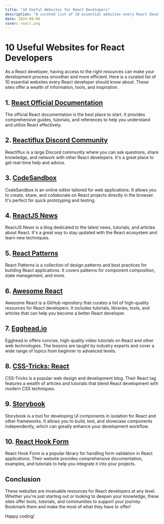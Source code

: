 ```yaml
---
title: "10 Useful Websites for React Developers"
description: "A curated list of 10 essential websites every React developer should know for resources, tools, and inspiration."
date: 2024-08-08
cover: react.png
---
```


# 10 Useful Websites for React Developers

As a React developer, having access to the right resources can make your development process smoother and more efficient. Here is a curated list of 10 essential websites every React developer should know about. These sites offer a wealth of information, tools, and inspiration.

## 1. [React Official Documentation](https://reactjs.org/docs/getting-started.html)

The official React documentation is the best place to start. It provides comprehensive guides, tutorials, and references to help you understand and utilize React effectively.

## 2. [Reactiflux Discord Community](https://www.reactiflux.com/)

Reactiflux is a large Discord community where you can ask questions, share knowledge, and network with other React developers. It's a great place to get real-time help and advice.

## 3. [CodeSandbox](https://codesandbox.io/)

CodeSandbox is an online editor tailored for web applications. It allows you to create, share, and collaborate on React projects directly in the browser. It's perfect for quick prototyping and testing.

## 4. [ReactJS News](https://reactjsnews.com/)

ReactJS News is a blog dedicated to the latest news, tutorials, and articles about React. It's a great way to stay updated with the React ecosystem and learn new techniques.

## 5. [React Patterns](https://reactpatterns.com/)

React Patterns is a collection of design patterns and best practices for building React applications. It covers patterns for component composition, state management, and more.

## 6. [Awesome React](https://github.com/enaqx/awesome-react)

Awesome React is a GitHub repository that curates a list of high-quality resources for React developers. It includes tutorials, libraries, tools, and articles that can help you become a better React developer.

## 7. [Egghead.io](https://egghead.io/technologies/react)

Egghead.io offers concise, high-quality video tutorials on React and other web technologies. The lessons are taught by industry experts and cover a wide range of topics from beginner to advanced levels.

## 8. [CSS-Tricks: React](https://css-tricks.com/tag/react/)

CSS-Tricks is a popular web design and development blog. Their React tag features a wealth of articles and tutorials that blend React development with modern CSS techniques.

## 9. [Storybook](https://storybook.js.org/)

Storybook is a tool for developing UI components in isolation for React and other frameworks. It allows you to build, test, and showcase components independently, which can greatly enhance your development workflow.

## 10. [React Hook Form](https://react-hook-form.com/)

React Hook Form is a popular library for handling form validation in React applications. Their website provides comprehensive documentation, examples, and tutorials to help you integrate it into your projects.

## Conclusion

These websites are invaluable resources for React developers at any level. Whether you're just starting out or looking to deepen your knowledge, these sites offer tools, tutorials, and communities to support your journey. Bookmark them and make the most of what they have to offer!

Happy coding!
